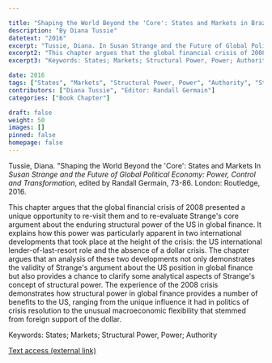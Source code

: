 ```yaml
---

title: "Shaping the World Beyond the 'Core': States and Markets in Brazil's Global Assent"
description: "By Diana Tussie"
datetext: "2016"
excerpt: "Tussie, Diana. In Susan Strange and the Future of Global Political Economy: Power, Control and Transformation, edited by Randall Germain, 73-86. London: Routledge, 2016."
excerpt2: "This chapter argues that the global financial crisis of 2008 presented a unique opportunity to re-visit them and to re-evaluate Strange's core argument about the enduring structural power of the US in global finance. It explains how this power was particularly apparent in two international developments that took place at the height of the crisis: the US international lender-of-last-resort role and the absence of a dollar crisis. The chapter argues that an analysis of these two developments not only demonstrates the validity of Strange's argument about the US position in global finance but also provides a chance to clarify some analytical aspects of Strange's concept of structural power. The experience of the 2008 crisis demonstrates how structural power in global finance provides a number of benefits to the US, ranging from the unique influence it had in politics of crisis resolution to the unusual macroeconomic flexibility that stemmed from foreign support of the dollar."
excerpt3: "Keywords: States; Markets; Structural Power, Power; Authority"

date: 2016
tags: ["States", "Markets", "Structural Power, Power", "Authority", "Strange-Influenced Works", "2010's"]
contributors: ["Diana Tussie", "Editor: Randall Germain"]
categories: ["Book Chapter"]

draft: false
weight: 50
images: []
pinned: false
homepage: false
---
```


Tussie, Diana. "Shaping the World Beyond the 'Core': States and Markets In *Susan Strange and the Future of Global Political Economy: Power, Control and Transformation*, edited by Randall Germain, 73-86. London: Routledge, 2016.

This chapter argues that the global financial crisis of 2008 presented a unique opportunity to re-visit them and to re-evaluate Strange's core argument about the enduring structural power of the US in global finance. It explains how this power was particularly apparent in two international developments that took place at the height of the crisis: the US international lender-of-last-resort role and the absence of a dollar crisis. The chapter argues that an analysis of these two developments not only demonstrates the validity of Strange's argument about the US position in global finance but also provides a chance to clarify some analytical aspects of Strange's concept of structural power. The experience of the 2008 crisis demonstrates how structural power in global finance provides a number of benefits to the US, ranging from the unique influence it had in politics of crisis resolution to the unusual macroeconomic flexibility that stemmed from foreign support of the dollar.

Keywords: States; Markets; Structural Power, Power; Authority

[Text access (external link)](https://www.worldcat.org/title/948603852)
